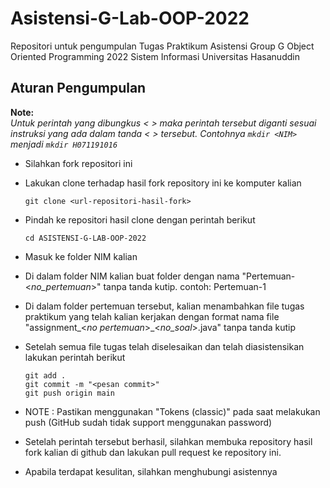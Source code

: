 # Asistensi-G-Lab-OOP-2022
Repositori untuk pengumpulan Tugas Praktikum Asistensi Group G Object Oriented Programming 2022 Sistem Informasi Universitas Hasanuddin

## Aturan Pengumpulan
**Note:**  
_Untuk perintah yang dibungkus < > maka perintah tersebut diganti sesuai instruksi yang ada dalam tanda < > tersebut. Contohnya `mkdir <NIM>` menjadi `mkdir H071191016`_
- Silahkan fork repositori ini
- Lakukan clone terhadap hasil fork repository ini ke komputer kalian
  ```
  git clone <url-repositori-hasil-fork>
  ```
- Pindah ke repositori hasil clone dengan perintah berikut
  ```
  cd ASISTENSI-G-LAB-OOP-2022
  ```
- Masuk ke folder NIM kalian
  
- Di dalam folder NIM kalian buat folder dengan nama "Pertemuan-<_no_pertemuan_>" tanpa tanda kutip. contoh: Pertemuan-1
- Di dalam folder pertemuan tersebut, kalian menambahkan file tugas praktikum yang telah kalian kerjakan dengan format nama file "assignment_<_no pertemuan_>_<_no_soal_>.java" tanpa tanda kutip
- Setelah semua file tugas telah diselesaikan dan telah diasistensikan lakukan perintah berikut
  ```
  git add .
  git commit -m "<pesan commit>"
  git push origin main
  ```
- NOTE : Pastikan menggunakan "Tokens (classic)" pada saat melakukan push (GitHub sudah tidak support menggunakan password)
- Setelah perintah tersebut berhasil, silahkan membuka repository hasil fork kalian di github dan lakukan pull request ke repository ini. 
- Apabila terdapat kesulitan, silahkan menghubungi asistennya
